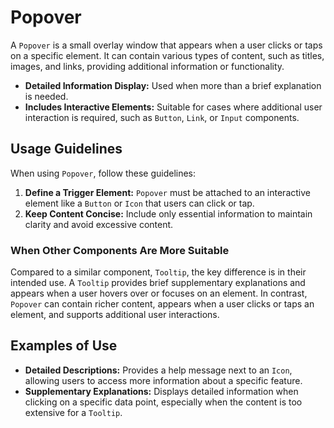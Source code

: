 # Popover

A `Popover` is a small overlay window that appears when a user clicks or taps on a specific element. It can contain various types of content, such as titles, images, and links, providing additional information or functionality.

- **Detailed Information Display:** Used when more than a brief explanation is needed.
- **Includes Interactive Elements:** Suitable for cases where additional user interaction is required, such as `Button`, `Link`, or `Input` components.

## Usage Guidelines

When using `Popover`, follow these guidelines:

1. **Define a Trigger Element:** `Popover` must be attached to an interactive element like a `Button` or `Icon` that users can click or tap.
2. **Keep Content Concise:** Include only essential information to maintain clarity and avoid excessive content.

### When Other Components Are More Suitable

Compared to a similar component, `Tooltip`, the key difference is in their intended use. A `Tooltip` provides brief supplementary explanations and appears when a user hovers over or focuses on an element. In contrast, `Popover` can contain richer content, appears when a user clicks or taps an element, and supports additional user interactions.

## Examples of Use

- **Detailed Descriptions:** Provides a help message next to an `Icon`, allowing users to access more information about a specific feature.
- **Supplementary Explanations:** Displays detailed information when clicking on a specific data point, especially when the content is too extensive for a `Tooltip`.
